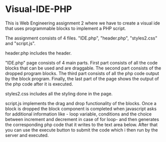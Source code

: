 # Visual-IDE-PHP
This is Web Engineering assignment 2 where we have to create a visual ide that uses programmable blocks to implement a PHP script.

The assignment consists of 4 files. "IDE.php", "header.php", "styles2.css" and "script.js".

header.php includes the header.

"IDE.php" page consists of 4 main parts. First part consists of all the code blocks that can be used and are draggable. The second part consists of the dropped program blocks. The third part consists of all the php code output by the block program. Finally, the last part of the page shows the output of the php code after it is executed. 

styles2.css includes all the styling done in the page.

script.js implements the drag and drop functionality of the blocks. Once a block is dropped the block component is completed when javascript asks for additional information like - loop variable, conditions and the choice between increment and decrement in case of for loop- and then generates the corresponding php code that it writes to the text area below. After that you can use the execute button to submit the code which i then run by the server and executed.
